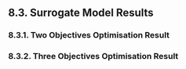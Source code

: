 ## 8.3. Surrogate Model Results

### 8.3.1. Two Objectives Optimisation Result

### 8.3.2. Three Objectives Optimisation Result
